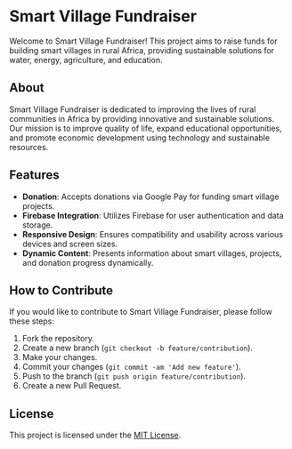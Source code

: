 # Smart Village Fundraiser

Welcome to Smart Village Fundraiser! This project aims to raise funds for building smart villages in rural Africa, providing sustainable solutions for water, energy, agriculture, and education.

## About

Smart Village Fundraiser is dedicated to improving the lives of rural communities in Africa by providing innovative and sustainable solutions. Our mission is to improve quality of life, expand educational opportunities, and promote economic development using technology and sustainable resources. 

## Features

- **Donation**: Accepts donations via Google Pay for funding smart village projects.
- **Firebase Integration**: Utilizes Firebase for user authentication and data storage.
- **Responsive Design**: Ensures compatibility and usability across various devices and screen sizes.
- **Dynamic Content**: Presents information about smart villages, projects, and donation progress dynamically.

## How to Contribute

If you would like to contribute to Smart Village Fundraiser, please follow these steps:

1. Fork the repository.
2. Create a new branch (`git checkout -b feature/contribution`).
3. Make your changes.
4. Commit your changes (`git commit -am 'Add new feature'`).
5. Push to the branch (`git push origin feature/contribution`).
6. Create a new Pull Request.

## License

This project is licensed under the [MIT License](LICENSE).
